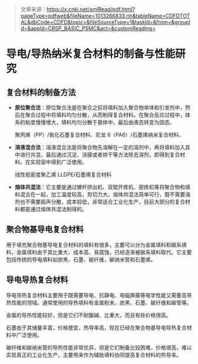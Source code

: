 > 文章来源：https://x.cnki.net/xmlRead/pdf.html?pageType=pdfweb&fileName=1013266833.nh&tableName=CDFDTOTAL&dbCode=CDFD&topic=&fileSourceType=1&taskId=&from=&groupId=&appId=CRSP_BASIC_PSMC&act=&customReading=

# 导电/导热纳米复合材料的制备与性能研究

## 复合材料的制备方法

- **原位聚合法**：原位聚合法是在聚合之前将填料加入聚合物单体和引发剂中，然后在聚合过程中将填料均匀分散，从而制得复合材料。在聚合反应过程中，体系的粘度慢慢增大，填料均匀分散于基体中，最后由液态转变为固态。

  聚丙烯（PP）/氧化石墨复合材料、尼龙 6（PA6）/石墨烯纳米复合材料、

- **溶液混合法**：溶液混合法是将聚合物先溶解在一定的溶剂中，再将填料加入其中进行共混，最后通过沉淀、涂膜或者烘干等方法除去溶剂，即得到复合材料。在实验室中得到广泛使用。

  线性低密度聚乙烯 LLDPE/石墨烯复合材料

- **熔体共混法**：它主要是通过螺杆挤出机、双辊开炼机、密炼机等将聚合物和填料混合在一起，加工温度较高，剪切力大。熔体共混法简单可行，既不需要溶剂也不需要超声分散，成本较低，非常适合工业化生产，目前大部分的复合材料都是通过熔体共混法制得的。



## 聚合物基导电复合材料

用于填充聚合物基导电复合材料的填料有很多，主要可以分为金属填料和碳系填料，金属填料由于其比重大、成本高、易腐蚀，已经逐渐被碳系填料取代。它主要包括传统的导电填料如炭黑、石墨、碳纤维，碳纳米管和石墨烯。



## 导电导热复合材料

导电导热复合材料主要用于既需要导电、抗静电、电磁屏蔽等电学性能又需要高导热性能的领域。通常使用的导热填料有金属粉末、炭黑、石墨、碳纤维和碳管等。

金属的导热性能较好，但是它们不耐酸碱、比重大，而且有些价格很高。

石墨由于其储量丰富，价格便宜，热导率高，现在已经在聚合物基导电导热复合材料中广泛使用。

碳纤维和碳纳米管的导热性能非常优异，但是它们制备比较困难，价格很高，难以实现真正的工业化生产，主要用来作为辅助填料协同提高复合材料的热导率。

